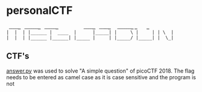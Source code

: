 # personalCTF
```
 ͟_͟_͟_͟_͟_  ͟_͟_͟_͟_͟_͟_͟_  ͟_͟_͟_͟_͟_͟_          ͟_͟_͟_͟_͟_  ͟_͟_͟͟_͟_͟_   ͟_͟_͟_͟_͟_͟_͟_ ͟_    ͟_
|  |  | |______ |  ____  |      |_____| |     \ |     | | \  |    
|  |  | |______ |______| |_____ |     | |_____/ |_____| |  \_|   
```
 

## CTF's

[answer.py](https://github.com/IPMegladon/personalCTF/blob/master/answer.py) was used to solve "A simple question" of
picoCTF 2018. The flag needs to be entered as camel case as it is case sensitive and the program is not
